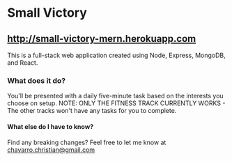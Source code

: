 # Small Victory
## http://small-victory-mern.herokuapp.com

This is a full-stack web application created using Node, Express, MongoDB, and React.

### What does it do?

You'll be presented with a daily five-minute task based on the interests you choose on setup.
NOTE: ONLY THE FITNESS TRACK CURRENTLY WORKS - The other tracks won't have any tasks for you to complete.

#### What else do I have to know?
Find any breaking changes? Feel free to let me know at chavarro.christian@gmail.com
